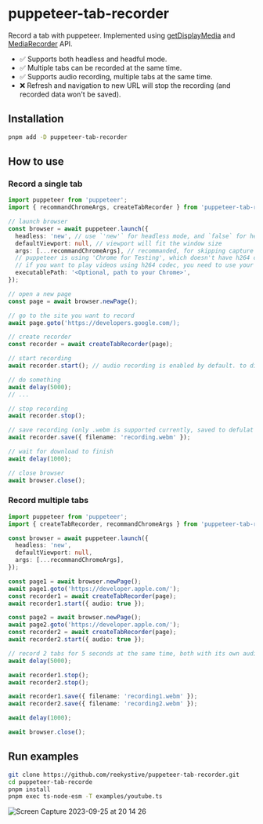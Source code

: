 # puppeteer-tab-recorder

Record a tab with puppeteer. Implemented using
[getDisplayMedia](https://developer.mozilla.org/en-US/docs/Web/API/MediaDevices/getDisplayMedia) and
[MediaRecorder](https://developer.mozilla.org/en-US/docs/Web/API/MediaRecorder) API.

- ✅ Supports both headless and headful mode.
- ✅ Multiple tabs can be recorded at the same time.
- ✅ Supports audio recording, multiple tabs at the same time.
- ❌ Refresh and navigation to new URL will stop the recording (and recorded data won't be saved).

## Installation

```bash
pnpm add -D puppeteer-tab-recorder
```

## How to use

### Record a single tab

```ts
import puppeteer from 'puppeteer';
import { recommandChromeArgs, createTabRecorder } from 'puppeteer-tab-recorder';

// launch browser
const browser = await puppeteer.launch({
  headless: 'new', // use `'new'` for headless mode, and `false` for headful mode
  defaultViewport: null, // viewport will fit the window size
  args: [...recommandChromeArgs], // recommanded, for skipping capture window selection dialog
  // puppeteer is using 'Chrome for Testing', which doesn't have h264 codec support.
  // if you want to play videos using h264 codec, you need to use your own Chrome.
  executablePath: '<Optional, path to your Chrome>',
});

// open a new page
const page = await browser.newPage();

// go to the site you want to record
await page.goto('https://developers.google.com/);

// create recorder
const recorder = await createTabRecorder(page);

// start recording
await recorder.start(); // audio recording is enabled by default. to disable, use `recorder.start({ audio: false })`

// do something
await delay(5000);
// ...

// stop recording
await recorder.stop();

// save recording (only .webm is supported currently, saved to defulat download folder)
await recorder.save({ filename: 'recording.webm' });

// wait for download to finish
await delay(1000);

// close browser
await browser.close();
```

### Record multiple tabs

```ts
import puppeteer from 'puppeteer';
import { createTabRecorder, recommandChromeArgs } from 'puppeteer-tab-recorder';

const browser = await puppeteer.launch({
  headless: 'new',
  defaultViewport: null,
  args: [...recommandChromeArgs],
});

const page1 = await browser.newPage();
await page1.goto('https://developer.apple.com/');
const recorder1 = await createTabRecorder(page);
await recorder1.start({ audio: true });

const page2 = await browser.newPage();
await page2.goto('https://developer.apple.com/');
const recorder2 = await createTabRecorder(page);
await recorder2.start({ audio: true });

// record 2 tabs for 5 seconds at the same time, both with its own audio
await delay(5000);

await recorder1.stop();
await recorder2.stop();

await recorder1.save({ filename: 'recording1.webm' });
await recorder2.save({ filename: 'recording2.webm' });

await delay(1000);

await browser.close();
```

## Run examples

```bash
git clone https://github.com/reekystive/puppeteer-tab-recorder.git
cd puppeteer-tab-recorde
pnpm install
pnpm exec ts-node-esm -T examples/youtube.ts
```

![Screen Capture 2023-09-25 at 20 14 26](https://github.com/reekystive/puppeteer-tab-recorder/assets/26853900/342aa088-39bf-48a7-a42e-adc279615cdd)
